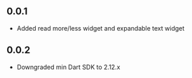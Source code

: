 ## 0.0.1

- Added read more/less widget and expandable text widget

## 0.0.2

- Downgraded min Dart SDK to 2.12.x
